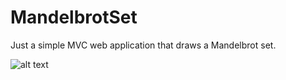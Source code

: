 MandelbrotSet
=============

Just a simple MVC web application that draws a Mandelbrot set.

![alt text](https://raw.github.com/mariusschulz/MandelbrotSet/master/example.png "Example Rendering")
